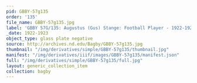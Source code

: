 ```yaml
---
pid: GBBY-57g135
order: '135'
file_name: GBBY-57g135.jpg
label: 'GBBY 57G/135: Augustus (Gus) Stange: Football Player - 1922-1923'
_date: 1922-1923
object_type: glass plate negative
source: http://archives.nd.edu/Bagby/GBBY-57g135.jpg
thumbnail: "/img/derivatives/simple/GBBY-57g135/thumbnail.jpg"
manifest: "/img/derivatives/iiif/images/GBBY-57g135/manifest.json"
full: "/img/derivatives/simple/GBBY-57g135/full.jpg"
layout: generic_collection_item
collection: bagby
---
```

